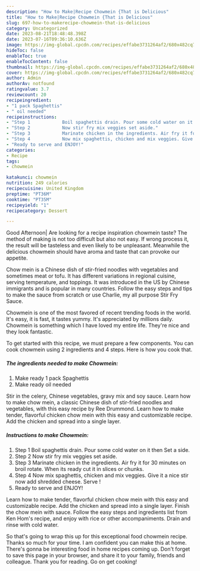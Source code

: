 ```yaml
---
description: "How to Make|Recipe Chowmein {That is Delicious"
title: "How to Make|Recipe Chowmein {That is Delicious"
slug: 697-how-to-makerecipe-chowmein-that-is-delicious
category: Uncategorized
date: 2023-08-21T18:48:48.398Z
date: 2023-07-16T09:36:10.636Z
image: https://img-global.cpcdn.com/recipes/effabe3731264af2/680x482cq70/chowmein-recipe-main-photo.jpg
hideToc: false
enableToc: true
enableTocContent: false
thumbnail: https://img-global.cpcdn.com/recipes/effabe3731264af2/680x482cq70/chowmein-recipe-main-photo.jpg
cover: https://img-global.cpcdn.com/recipes/effabe3731264af2/680x482cq70/chowmein-recipe-main-photo.jpg
author: Admin
authorAv: notfound
ratingvalue: 3.7
reviewcount: 20
recipeingredient:
- "1 pack Spaghettis"
- " oil needed"
recipeinstructions:
- "Step 1            Boil spaghettis drain. Pour some cold water on it then Set a side."
- "Step 2            Now stir fry mix veggies set aside."
- "Step 3            Marinate chicken in the ingredients. Air fry it for 30 minutes on broil rotate. When its ready cut it in slices or chunks."
- "Step 4            Now mix spaghettis, chicken and mix veggies. Give it a nice stir now add shredded cheese. Serve !"
- "Ready to serve and ENJOY!"
categories:
- Recipe
tags:
- chowmein

katakunci: chowmein 
nutrition: 249 calories
recipecuisine: United Kingdom
preptime: "PT36M"
cooktime: "PT35M"
recipeyield: "1"
recipecategory: Dessert

---
```



Good Afternoon| Are looking for a recipe inspiration chowmein taste? The method of making is not too difficult but also not easy. If wrong process it, the result will be tasteless and even likely to be unpleasant. Meanwhile the delicious chowmein should have aroma and taste that can provoke our appetite.





Chow mein is a Chinese dish of stir-fried noodles with vegetables and sometimes meat or tofu. It has different variations in regional cuisine, serving temperature, and toppings. It was introduced in the US by Chinese immigrants and is popular in many countries. Follow the easy steps and tips to make the sauce from scratch or use Charlie, my all purpose Stir Fry Sauce.

Chowmein is one of the most favored of recent trending foods in the world. It's easy, it is fast, it tastes yummy. It's appreciated by millions daily. Chowmein is something which I have loved my entire life. They're nice and they look fantastic.


To get started with this recipe, we must prepare a few components. You can cook chowmein using 2 ingredients and 4 steps. Here is how you cook that.

<!--inarticleads1-->

##### The ingredients needed to make Chowmein:

1. Make ready 1 pack Spaghettis
1. Make ready  oil needed


Stir in the celery, Chinese vegetables, gravy mix and soy sauce. Learn how to make chow mein, a classic Chinese dish of stir-fried noodles and vegetables, with this easy recipe by Ree Drummond. Learn how to make tender, flavorful chicken chow mein with this easy and customizable recipe. Add the chicken and spread into a single layer. 

<!--inarticleads2-->

##### Instructions to make Chowmein:

1. Step 1            Boil spaghettis drain. Pour some cold water on it then Set a side.
1. Step 2            Now stir fry mix veggies set aside.
1. Step 3            Marinate chicken in the ingredients. Air fry it for 30 minutes on broil rotate. When its ready cut it in slices or chunks.
1. Step 4            Now mix spaghettis, chicken and mix veggies. Give it a nice stir now add shredded cheese. Serve !
1. Ready to serve and ENJOY!

Learn how to make tender, flavorful chicken chow mein with this easy and customizable recipe. Add the chicken and spread into a single layer. Finish the chow mein with sauce. Follow the easy steps and ingredients list from Ken Hom&#39;s recipe, and enjoy with rice or other accompaniments. Drain and rinse with cold water. 

So that's going to wrap this up for this exceptional food chowmein recipe. Thanks so much for your time. I am confident you can make this at home. There's gonna be interesting food in home recipes coming up. Don't forget to save this page in your browser, and share it to your family, friends and colleague. Thank you for reading. Go on get cooking!
